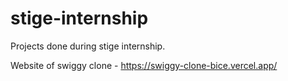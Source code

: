 # stige-internship
Projects done during stige internship.

Website of swiggy clone - https://swiggy-clone-bice.vercel.app/
